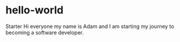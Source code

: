 # hello-world
Starter 
Hi everyone my name is Adam and I am starting my journey to becoming a software developer.
